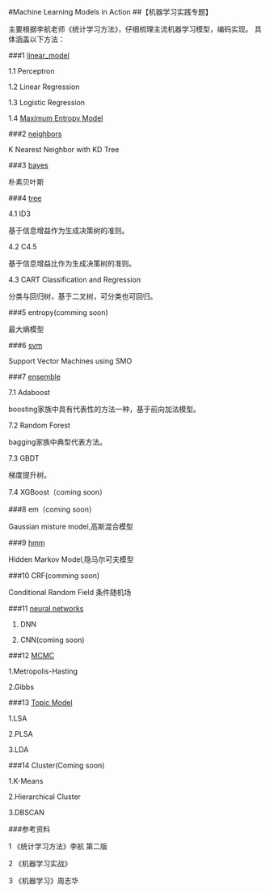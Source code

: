#Machine Learning Models in Action
##【机器学习实践专题】

主要根据李航老师《统计学习方法》，仔细梳理主流机器学习模型，编码实现。
具体涵盖以下方法：


###1 [linear_model](https://github.com/bannima/MachineLearninginAction/tree/master/linear_model)

1.1 Perceptron

1.2 Linear Regression

1.3 Logistic Regression

1.4 [Maximum Entropy Model](https://github.com/bannima/MachineLearninginAction/blob/master/linear_model/maximum_entropy.py)

###2 [neighbors](https://github.com/bannima/MachineLearninginAction/tree/master/neighbors)

K Nearest Neighbor with KD Tree

###3 [bayes](https://github.com/bannima/MachineLearninginAction/tree/master/bayes)

朴素贝叶斯

###4 [tree](https://github.com/bannima/MachineLearninginAction/tree/master/tree)

4.1 ID3

基于信息增益作为生成决策树的准则。

4.2 C4.5

基于信息增益比作为生成决策树的准则。

4.3 CART Classification and Regression

分类与回归树，基于二叉树，可分类也可回归。

###5 entropy(comming soon)

最大熵模型

###6 [svm](https://github.com/bannima/MachineLearninginAction/tree/master/svm)

Support Vector Machines using SMO

###7 [ensemble](https://github.com/bannima/MachineLearninginAction/tree/master/ensemble)

7.1 Adaboost

boosting家族中具有代表性的方法一种，基于前向加法模型。

7.2 Random Forest

bagging家族中典型代表方法。

7.3 GBDT

梯度提升树。

7.4 XGBoost（coming soon）

###8 em（coming soon）

Gaussian misture model,高斯混合模型


###9 [hmm](https://github.com/bannima/MachineLearninginAction/tree/master/hmm)

Hidden Markov Model,隐马尔可夫模型


###10 CRF(comming soon)

Conditional Random Field 条件随机场


###11 [neural networks](https://github.com/bannima/MachineLearninginAction/tree/master/neural_networks)
1. DNN

2. CNN(coming soon)


###12 [MCMC](https://github.com/bannima/MachineLearninginAction/tree/master/sampling/test)

1.Metropolis-Hasting

2.Gibbs

###13 [Topic Model](https://github.com/bannima/MachineLearninginAction/tree/master/topic_modeling)

1.LSA

2.PLSA

3.LDA

###14 Cluster(Coming soon)

1.K-Means

2.Hierarchical Cluster

3.DBSCAN


###参考资料

1 《统计学习方法》李航 第二版

2 《机器学习实战》

3 《机器学习》周志华

